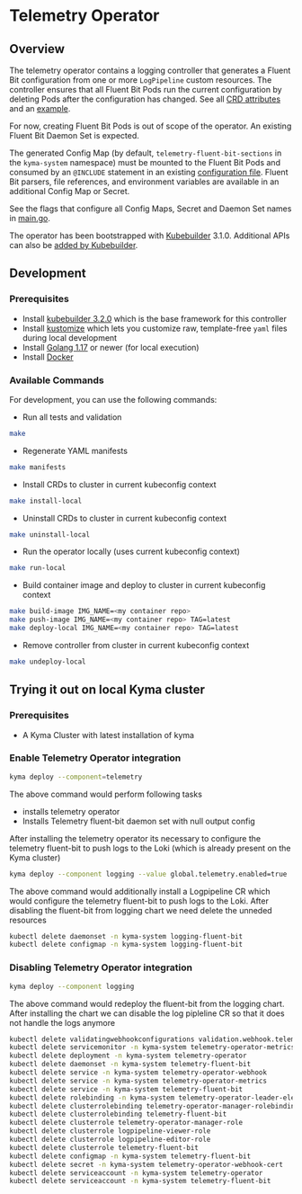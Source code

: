 # Telemetry Operator

## Overview

The telemetry operator contains a logging controller that generates a Fluent Bit configuration from one or more `LogPipeline` custom resources. The controller ensures that all Fluent Bit Pods run the current configuration by deleting Pods after the configuration has changed. See all [CRD attributes](api/v1alpha1/logpipeline_types.go) and an [example](config/samples/telemetry_v1alpha1_logpipeline.yaml).

For now, creating Fluent Bit Pods is out of scope of the operator. An existing Fluent Bit Daemon Set is expected.

The generated Config Map (by default, `telemetry-fluent-bit-sections` in the `kyma-system` namespace) must be mounted to the Fluent Bit Pods and consumed by an `@INCLUDE` statement in an existing [configuration file](https://docs.fluentbit.io/manual/administration/configuring-fluent-bit/classic-mode/configuration-file). Fluent Bit parsers, file references, and environment variables are available in an additional Config Map or Secret.

See the flags that configure all Config Maps, Secret and Daemon Set names in [main.go](main.go).

The operator has been bootstrapped with [Kubebuilder](https://github.com/kubernetes-sigs/kubebuilder) 3.1.0. Additional APIs can also be [added by Kubebuilder](https://book.kubebuilder.io/cronjob-tutorial/new-api.html).

## Development

### Prerequisites
- Install [kubebuilder 3.2.0](https://github.com/kubernetes-sigs/kubebuilder) which is the base framework for this controller
- Install [kustomize](https://github.com/kubernetes-sigs/kustomize) which lets you customize raw, template-free `yaml` files during local development
- Install [Golang 1.17](https://golang.org/dl/) or newer (for local execution)
- Install [Docker](https://www.docker.com/get-started)

### Available Commands

For development, you can use the following commands:

- Run all tests and validation

```bash
make
```

- Regenerate YAML manifests

```bash
make manifests
```

- Install CRDs to cluster in current kubeconfig context

```bash
make install-local
```

- Uninstall CRDs to cluster in current kubeconfig context

```bash
make uninstall-local
```

- Run the operator locally (uses current kubeconfig context)

```bash
make run-local
```

- Build container image and deploy to cluster in current kubeconfig context

```bash
make build-image IMG_NAME=<my container repo>
make push-image IMG_NAME=<my container repo> TAG=latest
make deploy-local IMG_NAME=<my container repo> TAG=latest
```

- Remove controller from cluster in current kubeconfig context

```bash
make undeploy-local
```
## Trying it out on local Kyma cluster

### Prerequisites

- A Kyma Cluster with latest installation of kyma

### Enable Telemetry Operator integration
```bash
kyma deploy --component=telemetry 
```

The above command would perform following tasks
- installs telemetry operator
- Installs Telemetry fluent-bit daemon set with null output config

After installing the telemetry operator its necessary to configure the telemetry fluent-bit  to push logs to the Loki (which is already present on the Kyma cluster)

```bash
kyma deploy --component logging --value global.telemetry.enabled=true
```

The above command would additionally install a Logpipeline CR which would configure the telemetry fluent-bit to push logs to the Loki. After disabling the fluent-bit from logging chart we need delete the unneded resources

```bash
kubectl delete daemonset -n kyma-system logging-fluent-bit
kubectl delete configmap -n kyma-system logging-fluent-bit
```


### Disabling Telemetry Operator integration
```bash
kyma deploy --component logging 
```

The above command would redeploy the fluent-bit from the logging chart. After installing the chart we can disable the log pipleline CR so that it does not handle the logs anymore
```bash
kubectl delete validatingwebhookconfigurations validation.webhook.telemetry.kyma-project.io
kubectl delete servicemonitor -n kyma-system telemetry-operator-metrics
kubectl delete deployment -n kyma-system telemetry-operator
kubectl delete daemonset -n kyma-system telemetry-fluent-bit
kubectl delete service -n kyma-system telemetry-operator-webhook
kubectl delete service -n kyma-system telemetry-operator-metrics
kubectl delete service -n kyma-system telemetry-fluent-bit
kubectl delete rolebinding -n kyma-system telemetry-operator-leader-election-rolebinding
kubectl delete clusterrolebinding telemetry-operator-manager-rolebinding
kubectl delete clusterrolebinding telemetry-fluent-bit
kubectl delete clusterrole telemetry-operator-manager-role
kubectl delete clusterrole logpipeline-viewer-role
kubectl delete clusterrole logpipeline-editor-role
kubectl delete clusterrole telemetry-fluent-bit
kubectl delete configmap -n kyma-system telemetry-fluent-bit
kubectl delete secret -n kyma-system telemetry-operator-webhook-cert
kubectl delete serviceaccount -n kyma-system telemetry-operator
kubectl delete serviceaccount -n kyma-system telemetry-fluent-bit
```